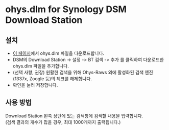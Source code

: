 # ohys.dlm for Synology DSM Download Station

## 설치
- [이 페이지](https://github.com/alanimdeo/Ohys-DLM-Synology/releases/latest)에서 ohys.dlm 파일을 다운로드합니다.
- DSM의 Download Station -> 설정 -> BT 검색 -> 추가 를 클릭하여 다운로드한 ohys.dlm 파일을 추가합니다.
- (선택 사항, 권장) 원활한 검색을 위해 Ohys-Raws 외에 활성화된 검색 엔진(1337x, Zoogle 등)의 체크를 해제합니다.
- 확인을 눌러 저장합니다.

## 사용 방법
Download Station 왼쪽 상단에 있는 검색창에 검색할 내용을 입력합니다.  
(검색 결과의 개수가 많을 경우, 최대 1000개까지 출력됩니다.)